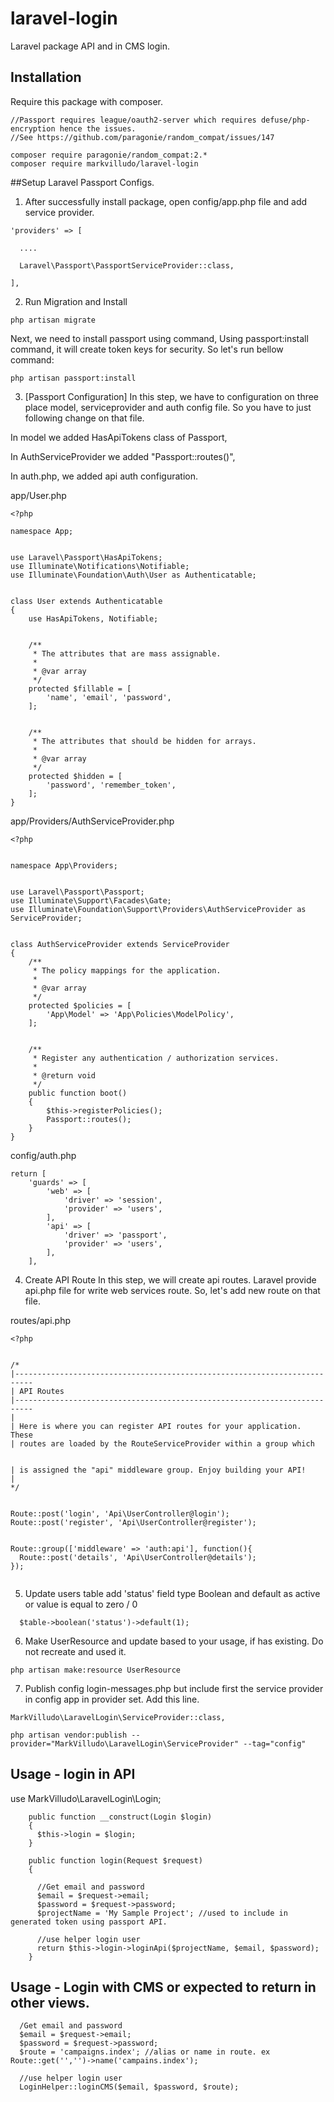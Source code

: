 # laravel-login
Laravel package API and in CMS login.

## Installation

Require this package with composer.

```shell
//Passport requires league/oauth2-server which requires defuse/php-encryption hence the issues.
//See https://github.com/paragonie/random_compat/issues/147

composer require paragonie/random_compat:2.*
composer require markvilludo/laravel-login

```

##Setup Laravel Passport Configs.

1. After successfully install package, open config/app.php file and add service provider.

```
'providers' => [

  ....

  Laravel\Passport\PassportServiceProvider::class,

],

``` 
2. Run Migration and Install
```
php artisan migrate
```

Next, we need to install passport using command, Using passport:install command, it will create token keys for security. So let's run bellow command:
```
php artisan passport:install
```

3. [Passport Configuration] In this step, we have to configuration on three place model, serviceprovider and auth config file. So you have to just following change on that file.

In model we added HasApiTokens class of Passport,

In AuthServiceProvider we added "Passport::routes()",

In auth.php, we added api auth configuration.

app/User.php

```
<?php

namespace App;


use Laravel\Passport\HasApiTokens;
use Illuminate\Notifications\Notifiable;
use Illuminate\Foundation\Auth\User as Authenticatable;


class User extends Authenticatable
{
    use HasApiTokens, Notifiable;


    /**
     * The attributes that are mass assignable.
     *
     * @var array
     */
    protected $fillable = [
        'name', 'email', 'password',
    ];


    /**
     * The attributes that should be hidden for arrays.
     *
     * @var array
     */
    protected $hidden = [
        'password', 'remember_token',
    ];
}

```

app/Providers/AuthServiceProvider.php

```
<?php


namespace App\Providers;


use Laravel\Passport\Passport;
use Illuminate\Support\Facades\Gate;
use Illuminate\Foundation\Support\Providers\AuthServiceProvider as ServiceProvider;


class AuthServiceProvider extends ServiceProvider
{
    /**
     * The policy mappings for the application.
     *
     * @var array
     */
    protected $policies = [
        'App\Model' => 'App\Policies\ModelPolicy',
    ];


    /**
     * Register any authentication / authorization services.
     *
     * @return void
     */
    public function boot()
    {
        $this->registerPolicies();
        Passport::routes();
    }
}
```
config/auth.php
```
return [
    'guards' => [
        'web' => [
            'driver' => 'session',
            'provider' => 'users',
        ],
        'api' => [
            'driver' => 'passport',
            'provider' => 'users',
        ],
    ],

```

4. Create API Route
In this step, we will create api routes. Laravel provide api.php file for write web services route. So, let's add new route on that file.

routes/api.php

```
<?php


/*
|--------------------------------------------------------------------------
| API Routes
|--------------------------------------------------------------------------
|
| Here is where you can register API routes for your application. These
| routes are loaded by the RouteServiceProvider within a group which

 
| is assigned the "api" middleware group. Enjoy building your API!
|
*/


Route::post('login', 'Api\UserController@login');
Route::post('register', 'Api\UserController@register');


Route::group(['middleware' => 'auth:api'], function(){
  Route::post('details', 'Api\UserController@details');
});


```

5. Update users table add 'status' field type Boolean and default as active or value is equal to zero / 0

```
  $table->boolean('status')->default(1);
```

6. Make UserResource and update based to your usage, if has existing. Do not recreate and used it.

```
php artisan make:resource UserResource
```

7. Publish config login-messages.php but include first the service provider in config app in provider set. Add this line.
```
MarkVilludo\LaravelLogin\ServiceProvider::class,
```
```
php artisan vendor:publish --provider="MarkVilludo\LaravelLogin\ServiceProvider" --tag="config"
```

## Usage - login in API
use MarkVilludo\LaravelLogin\Login;

```
    public function __construct(Login $login)
    {
      $this->login = $login;
    }

    public function login(Request $request) 
    {

      //Get email and password
      $email = $request->email;
      $password = $request->password;
      $projectName = 'My Sample Project'; //used to include in generated token using passport API.

      //use helper login user
      return $this->login->loginApi($projectName, $email, $password);
    }
```

## Usage - Login with CMS or expected to return in other views.
```
  /Get email and password
  $email = $request->email;
  $password = $request->password;
  $route = 'campaigns.index'; //alias or name in route. ex Route::get('','')->name('campains.index');
  
  //use helper login user
  LoginHelper::loginCMS($email, $password, $route);
  
```
